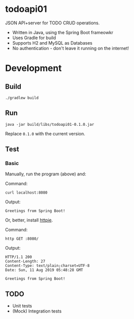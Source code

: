 # todoapi01

JSON API+server for TODO CRUD operations.

- Written in Java, using the Spring Boot frameowkr
- Uses Gradle for build
- Supports H2 and MySQL as Databases
- No authentication - don't leave it running on the internet!

# Development
## Build

    ./gradlew build

## Run

    java -jar build/libs/todoapi01-0.1.0.jar

Replace `0.1.0` with the current version.

## Test

### Basic
Manually, run the program (above) and:

Command:

    curl localhost:8080

Output:

    Greetings from Spring Boot!

Or, better, install [httpie](https://httpie.org/).

Command:

    http GET :8080/
 
 Output:
 
 ```
 HTTP/1.1 200
 Content-Length: 27
 Content-Type: text/plain;charset=UTF-8
 Date: Sun, 11 Aug 2019 05:48:28 GMT
 
 Greetings from Spring Boot!
 ```

## TODO
- Unit tests
- (Mock) Integration tests

